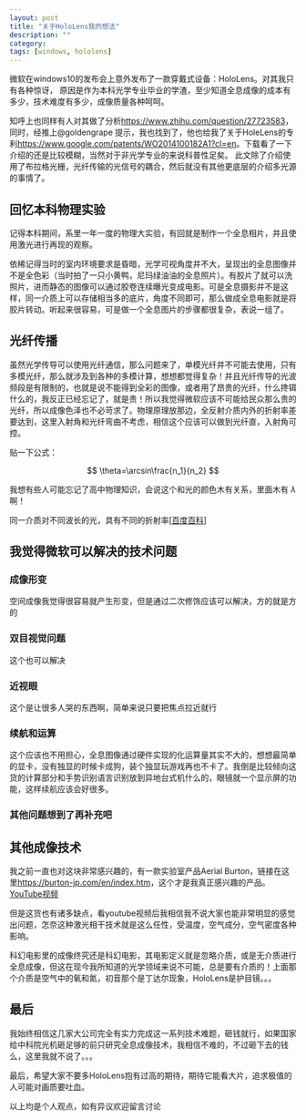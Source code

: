 ```yaml
---
layout: post
title: "关于HoloLens我的想法"
description: ""
category: 
tags: [windows, hololens]
---
```



微软在windows10的发布会上意外发布了一款穿戴式设备：HoloLens。对其我只有各种惊讶，
原因是作为本科光学专业毕业的学渣，至少知道全息成像的成本有多少，技术难度有多少，成像质量各种呵呵。

知呼上也同样有人对其做了分析<https://www.zhihu.com/question/27723583>，同时，经推上@goldengrape 提示，我也找到了，他也给我了关于HoleLens的专利<https://www.google.com/patents/WO2014100182A1?cl=en>。下载看了一下介绍的还是比较模糊，当然对于非光学专业的来说科普性足矣。
此文除了介绍使用了布拉格光栅，光纤传输的光信号的耦合，然后就没有其他更底层的介绍多光源的事情了。

## 回忆本科物理实验
记得本科期间，系里一年一度的物理大实验，有回就是制作一个全息相片，并且使用激光进行再现的观察。

依稀记得当时的室内环境要求是昏暗，光学可视角度并不大，呈现出的全息图像并不是全色彩（当时拍了一只小黄鸭，尼玛绿油油的全息照片）。有胶片了就可以洗照片，进而静态的图像可以通过胶卷连续曝光变成电影。可是全息摄影并不是这样，同一介质上可以存储相当多的底片，角度不同即可，那么做成全息电影就是将胶片转动。听起来很容易，可是做一个全息图片的步骤都很复杂，表说一组了。

## 光纤传播
虽然光学传导可以使用光纤通信，那么问题来了，单模光纤并不可能去使用，只有多模光纤，那么就涉及到各种的多模计算，想想都觉得复杂！并且光纤传导的光波频段是有限制的，也就是说不能得到全彩的图像，或者用了昂贵的光纤，什么搀铒什么的，我反正已经忘记了，就是贵！所以我觉得微软应该不可能给民众那么贵的光纤，所以成像色泽也不必苛求了。物理原理放那边，全反射介质内外的折射率差要达到，这里入射角和光纤弯曲不考虑，相信这个应该可以做到光纤直，入射角可控。

贴一下公式：

$$ \theta=\arcsin\frac{n_1}{n_2} $$

我想有些人可能忘记了高中物理知识，会说这个和光的颜色木有关系，里面木有 $\lambda$ 啊！

同一介质对不同波长的光，具有不同的折射率[[百度百科](https://baike.baidu.com/view/462574.htm#3)]

## 我觉得微软可以解决的技术问题
### 成像形变
空间成像我觉得很容易就产生形变，但是通过二次修饰应该可以解决，方的就是方的

### 双目视觉问题
这个也可以解决

### 近视眼
这个是让很多人哭的东西啊，简单来说只要把焦点拉近就行

### 续航和运算
这个应该也不用担心，全息图像通过硬件实现的化运算量其实不大的，想想最简单的显卡，没有独显的时候卡成狗，装个独显玩游戏再也不卡了。我倒是比较倾向这货的计算部分和手势识别语言识别放到异地台式机什么的，眼镜就一个显示屏的功能，这样续航应该会好很多。

### 其他问题想到了再补充吧


## 其他成像技术
我之前一直也对这块非常感兴趣的，有一款实验室产品Aerial Burton，链接在这里<https://burton-jp.com/en/index.htm>，这个才是我真正感兴趣的产品。[YouTube视频](www.youtube.com/watch?v=GNoOiXkXmYQ)

但是这货也有诸多缺点，看youtube视频后我相信我不说大家也能非常明显的感觉出问题，怎奈这种激光相干技术就是这么任性，受温度，空气成分，空气密度各种影响。

科幻电影里的成像终究还是科幻电影，其电影定义就是忽略介质，或是无介质进行全息成像，但这在现今我所知道的光学领域来说不可能，总是要有介质的！上面那个介质是空气中的氧和氮，初音那个是丁达尔现象，HoloLens是护目镜。。。

## 最后
我始终相信这几家大公司完全有实力完成这一系列技术难题，砸钱就行，如果国家给中科院光机砸足够的前只研究全息成像技术，我相信不难的，不过砸下去的钱么，这里我就不说了。。。

最后，希望大家不要多HoloLens抱有过高的期待，期待它能看大片，追求极值的人可能对画质要吐血。

以上均是个人观点，如有异议欢迎留言讨论
